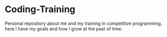 # Coding-Training
 Personal repository about me and my training in competitive programming, here I have my goals and how I grow at the past of time.
